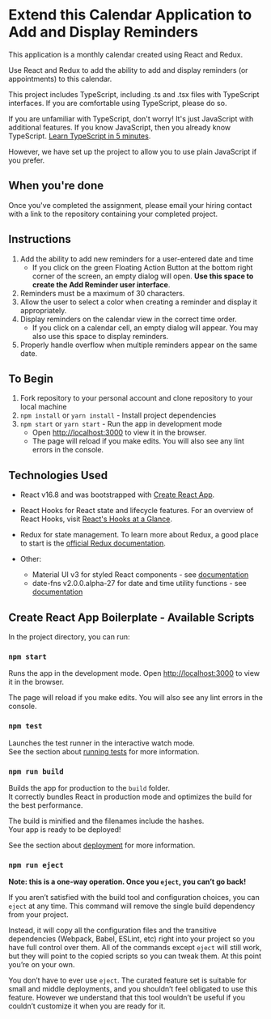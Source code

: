 # Extend this Calendar Application to Add and Display Reminders

This application is a monthly calendar created using React and Redux.

Use React and Redux to add the ability to add and display reminders (or appointments) to this calendar.

This project includes TypeScript, including .ts and .tsx files with TypeScript interfaces. If you are comfortable using TypeScript, please do so.

If you are unfamiliar with TypeScript, don't worry!  It's just JavaScript with additional features.  If you know JavaScript, then you already know TypeScript. [Learn TypeScript in 5 minutes](https://www.typescriptlang.org/docs/handbook/typescript-in-5-minutes.html).

However, we have set up the project to allow you to use plain JavaScript if you prefer.

## When you're done

Once you've completed the assignment, please email your hiring contact with a link to the repository containing your completed project.

## Instructions

  1. Add the ability to add new reminders for a user-entered date and time
        - If you click on the green Floating Action Button at the bottom right corner of the screen, an empty dialog will open. **Use this space to create the Add Reminder user interface**.
  2. Reminders must be a maximum of 30 characters.
  3. Allow the user to select a color when creating a reminder and display it appropriately.
  4. Display reminders on the calendar view in the correct time order.
      - If you click on a calendar cell, an empty dialog will appear. You may also use this space to display reminders.
  5. Properly handle overflow when multiple reminders appear on the same date.

## To Begin

  1. Fork repository to your personal account and clone repository to your local machine
  2. `npm install` or `yarn install` - Install project dependencies
  3. `npm start` or `yarn start` - Run the app in development mode
      - Open [http://localhost:3000](http://localhost:3000) to view it in the browser.
      - The page will reload if you make edits. You will also see any lint errors in the console.

## Technologies Used

  * React v16.8 and was bootstrapped with [Create React App](https://github.com/facebook/create-react-app).

  * React Hooks for React state and lifecycle features. For an overview of React Hooks, visit [React's Hooks at a Glance](https://reactjs.org/docs/hooks-overview.html).

  * Redux for state management.  To learn more about Redux, a good place to start is the [official Redux documentation](https://redux.js.org/introduction/getting-started#learn-redux).

  * Other:
    - Material UI v3 for styled React components - see [documentation](https://v3.material-ui.com/)
    - date-fns v2.0.0.alpha-27 for date and time utility functions - see [documentation](https://date-fns.org/v2.0.0-alpha.27/docs/Getting-Started)

## Create React App Boilerplate - Available Scripts

In the project directory, you can run:

### `npm start`

Runs the app in the development mode.
Open [http://localhost:3000](http://localhost:3000) to view it in the browser.

The page will reload if you make edits.
You will also see any lint errors in the console.

### `npm test`

Launches the test runner in the interactive watch mode.<br>
See the section about [running tests](https://facebook.github.io/create-react-app/docs/running-tests) for more information.

### `npm run build`

Builds the app for production to the `build` folder.<br>
It correctly bundles React in production mode and optimizes the build for the best performance.

The build is minified and the filenames include the hashes.<br>
Your app is ready to be deployed!

See the section about [deployment](https://facebook.github.io/create-react-app/docs/deployment) for more information.

### `npm run eject`

**Note: this is a one-way operation. Once you `eject`, you can’t go back!**

If you aren’t satisfied with the build tool and configuration choices, you can `eject` at any time. This command will remove the single build dependency from your project.

Instead, it will copy all the configuration files and the transitive dependencies (Webpack, Babel, ESLint, etc) right into your project so you have full control over them. All of the commands except `eject` will still work, but they will point to the copied scripts so you can tweak them. At this point you’re on your own.

You don’t have to ever use `eject`. The curated feature set is suitable for small and middle deployments, and you shouldn’t feel obligated to use this feature. However we understand that this tool wouldn’t be useful if you couldn’t customize it when you are ready for it.
